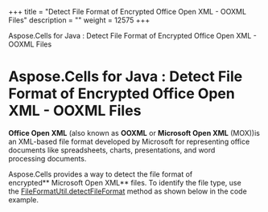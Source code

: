 +++
title = "Detect File Format of Encrypted Office Open XML - OOXML Files" 
description = "" 
weight = 12575 
+++

Aspose.Cells for Java : Detect File Format of Encrypted Office Open XML - OOXML Files  

# Aspose.Cells for Java : Detect File Format of Encrypted Office Open XML - OOXML Files


**Office Open XML** (also known as **OOXML** or **Microsoft Open XML** (MOX))is an XML\-based file format developed by Microsoft for representing office documents like spreadsheets, charts, presentations, and word processing documents.

Aspose.Cells provides a way to detect the file format of encrypted** Microsoft Open XML** files. To identify the file type, use the [FileFormatUtil.detectFileFormat](https://apireference.aspose.com/java/cells/com.aspose.cells/fileformatutil#detectFileFormat(java.lang.String,%20java.lang.String)) method as shown below in the code example.

